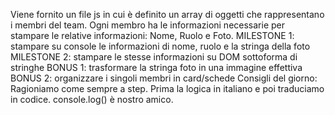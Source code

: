 Viene fornito un file js in cui è definito un array di oggetti che rappresentano i membri del team.
Ogni membro ha le informazioni necessarie per stampare le relative informazioni: Nome, Ruolo e Foto.
MILESTONE 1:
stampare su console le informazioni di nome, ruolo e la stringa della foto
MILESTONE 2:
stampare le stesse informazioni su DOM sottoforma di stringhe
BONUS 1:
trasformare la stringa foto in una immagine effettiva
BONUS 2:
organizzare i singoli membri in card/schede
Consigli del giorno:
Ragioniamo come sempre a step.
Prima la logica in italiano e poi traduciamo in codice.
console.log() è nostro amico.

